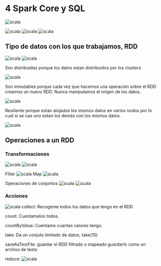 # 4 Spark Core y SQL

![scala](./images/001.png)

![scala](./images/002.png)
![scala](./images/003.png)
![scala](./images/004.png)


## Tipo de datos con los que trabajamos, RDD
![scala](./images/005.png)
![scala](./images/006.png)

Son distribuidas porque los datos estan distribuidos por los clusters

![scala](./images/007.png)

Son inmutables porque cada vez que hacemos una operación sobre el RDD creamos un nuevo RDD. Nunca manipulamos el origen de los datos.

![scala](./images/008.png)

Resiliente porque estan alojados los mismos datos en varios nodos por lo cual si se cae uno estan los demás con los mismos datos.

![scala](./images/009.png)

## Operaciones a un RDD
### Transformaciones

![scala](./images/010.png)
![scala](./images/011.png)

Filter
![scala](./images/012.png)
Map
![scala](./images/013.png)

Operaciones de conjuntos
![scala](./images/014.png)
![scala](./images/015.png)

### Acciones
![scala](./images/016.png)
collect: Recogeme todos los datos que tengo en el RDD

count: Cuentamelos todos.

countByValue: Cuentame cuantas valores tengo.

take: Da un conjuto limitado de datos, take(10)

saveAsTextFile: guardar el RDD filtrado o mapeado guardarlo como un archivo de texto

reduce: 
![scala](./images/017.png)